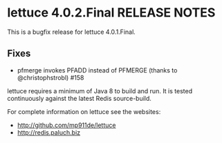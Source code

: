 # lettuce 4.0.2.Final RELEASE NOTES

This is a bugfix release for lettuce 4.0.1.Final.

Fixes
-----
* pfmerge invokes PFADD instead of PFMERGE (thanks to @christophstrobl) #158

lettuce requires a minimum of Java 8 to build and run. It is tested continuously against the latest Redis source-build.

For complete information on lettuce see the websites:

* http://github.com/mp911de/lettuce
* http://redis.paluch.biz
